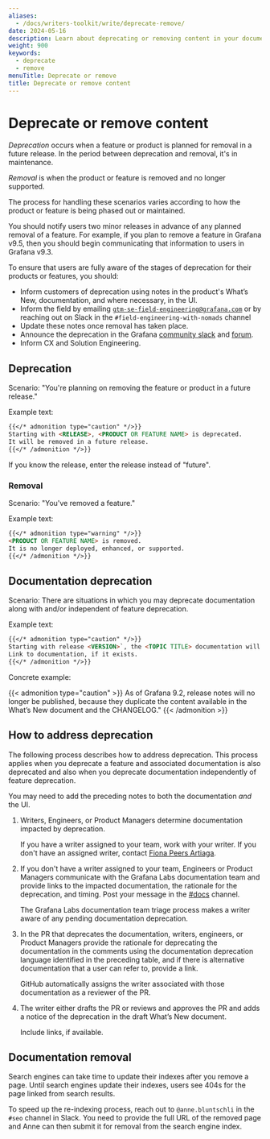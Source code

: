 ```yaml
---
aliases:
  - /docs/writers-toolkit/write/deprecate-remove/
date: 2024-05-16
description: Learn about deprecating or removing content in your documentation.
weight: 900
keywords:
  - deprecate
  - remove
menuTitle: Deprecate or remove
title: Deprecate or remove content
---
```


# Deprecate or remove content

<!-- vale Grafana.GooglePassive = NO -->
<!-- vale Grafana.Timeless = NO -->

_Deprecation_ occurs when a feature or product is planned for removal in a future release.
In the period between deprecation and removal, it's in maintenance.

_Removal_ is when the product or feature is removed and no longer supported.

The process for handling these scenarios varies according to how the product or feature is being phased out or maintained.

<!-- vale Grafana.GooglePassive = YES -->
<!-- vale Grafana.Timeless = YES -->

You should notify users two minor releases in advance of any planned removal of a feature.
For example, if you plan to remove a feature in Grafana v9.5, then you should begin communicating that information to users in Grafana v9.3.

To ensure that users are fully aware of the stages of deprecation for their products or features, you should:

- Inform customers of deprecation using notes in the product's What’s New, documentation, and where necessary, in the UI.
- Inform the field by emailing [`gtm-se-field-engineering@grafana.com`](mailto:gtm-se-field-engineering@grafana.com) or by reaching out on Slack in the `#field-engineering-with-nomads` channel
- Update these notes once removal has taken place.
- Announce the deprecation in the Grafana [community slack](https://grafana.slack.com/archives/C05675Y4F) and [forum](https://community.grafana.com/).
- Inform CX and Solution Engineering.

## Deprecation

<!-- vale Grafana.Timeless = NO -->

Scenario: "You're planning on removing the feature or product in a future release."

Example text:

```markdown
{{</* admonition type="caution" */>}}
Starting with <RELEASE>, <PRODUCT OR FEATURE NAME> is deprecated.
It will be removed in a future release.
{{</* /admonition */>}}
```

If you know the release, enter the release instead of "future".

<!-- vale Grafana.Timeless = YES -->

### Removal

Scenario: "You've removed a feature."

Example text:

```markdown
{{</* admonition type="warning" */>}}
<PRODUCT OR FEATURE NAME> is removed.
It is no longer deployed, enhanced, or supported.
{{</* /admonition */>}}
```

## Documentation deprecation

Scenario: There are situations in which you may deprecate documentation along with and/or independent of feature deprecation.

Example text:

<!-- vale Grafana.GoogleWill = NO -->
<!-- vale Grafana.GooglePassive = NO -->

```markdown
{{</* admonition type="caution" */>}}
Starting with release <VERSION>`, the <TOPIC TITLE> documentation will no longer be published because <RATIONALE>.
Link to documentation, if it exists.
{{</* /admonition */>}}
```

Concrete example:

{{< admonition type="caution" >}}
As of Grafana 9.2, release notes will no longer be published, because they duplicate the content available in the What’s New document and the CHANGELOG."
{{< /admonition >}}

<!-- vale Grafana.GooglePassive = YES -->
<!-- vale Grafana.GoogleWill = YES -->

## How to address deprecation

The following process describes how to address deprecation.
This process applies when you deprecate a feature and associated documentation is also deprecated and also when you deprecate documentation independently of feature deprecation.

You may need to add the preceding notes to both the documentation _and_ the UI.

1. Writers, Engineers, or Product Managers determine documentation impacted by deprecation.
   <!-- vale Grafana.Spelling = NO -->

   If you have a writer assigned to your team, work with your writer.
   If you don't have an assigned writer, contact [Fiona Peers Artiaga](mailto:fiona.artiaga@grafana.com).

   <!-- vale Grafana.Spelling = YES -->

1. If you don't have a writer assigned to your team, Engineers or Product Managers communicate with the Grafana Labs documentation team and provide links to the impacted documentation, the rationale for the deprecation, and timing.
   Post your message in the [#docs](https://raintank-corp.slack.com/archives/C5PG2JK8W) channel.

   The Grafana Labs documentation team triage process makes a writer aware of any pending documentation deprecation.

1. In the PR that deprecates the documentation, writers, engineers, or Product Managers provide the rationale for deprecating the documentation in the comments using the documentation deprecation language identified in the preceding table, and if there is alternative documentation that a user can refer to, provide a link.

   GitHub automatically assigns the writer associated with those documentation as a reviewer of the PR.

1. The writer either drafts the PR or reviews and approves the PR and adds a notice of the deprecation in the draft What’s New document.

   Include links, if available.

## Documentation removal

Search engines can take time to update their indexes after you remove a page.
Until search engines update their indexes, users see 404s for the page linked from search results.

To speed up the re-indexing process, reach out to `@anne.bluntschli` in the `#seo` channel in Slack.
You need to provide the full URL of the removed page and Anne can then submit it for removal from the search engine index.
